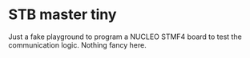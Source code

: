 # STB master tiny
Just a fake playground to program a NUCLEO STMF4 board to test the communication logic. Nothing fancy here.